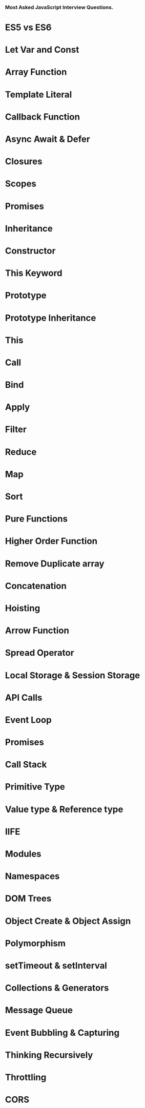 ### Most Asked JavaScript Interview Questions.
# ES5 vs ES6
# Let Var and Const
# Array Function
# Template Literal
# Callback Function
# Async Await & Defer
# Closures
# Scopes
# Promises
# Inheritance
# Constructor
# This Keyword
# Prototype
# Prototype Inheritance
# This
# Call
# Bind
# Apply
# Filter
# Reduce
# Map
# Sort
# Pure Functions
# Higher Order Function
# Remove Duplicate array
# Concatenation
# Hoisting
# Arrow Function
# Spread Operator
# Local Storage & Session Storage
# API Calls
# Event Loop
# Promises
# Call Stack
# Primitive Type
# Value type & Reference type
# IIFE
# Modules
# Namespaces
# DOM Trees
# Object Create & Object Assign
# Polymorphism
# setTimeout & setInterval
# Collections & Generators
# Message Queue
# Event Bubbling & Capturing
# Thinking Recursively
# Throttling
# CORS
